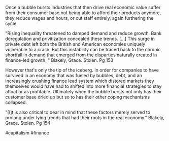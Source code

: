 Once a bubble bursts industries that then drive real economic value suffer from their consumer base not being able to afford their products anymore, they reduce wages and hours, or cut staff entirely, again furthering the cycle.   

"Rising inequality threatened to damped demand and reduce growth.  Bank deregulation and privitization concealed these trends. [...] This surge in private debt left both the British and American economies uniquely vulnerable to a crash.  But this instability can be traced back to the chronic shortfall  in demand that emerged from the disparties naturally created in finance-led growth. "
Blakely, Grace.  Stolen.  Pg 153

However that's only the tip of the iceberg.  In order for companies to have survived in an economy that was fueled by bubbles, debt, and an increasingly crushing finance lead system which distored markets they themselves would have had to shifted into more financial strategies to stay afloat or as profitable.  Ultimately when the bubble bursts not only has their customer base dried up but so to has their other coping mechanisms collapsed.

"[I]t is also critical to bear in mind that these factors merely served to prolong under lying trends that had their roots in the real economy."
Blakely, Grace.  Stolen.  Pg 154

#capitalism #finance